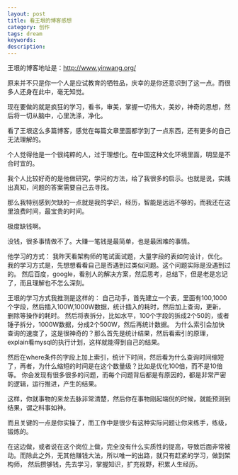 ```yaml
---
layout: post
title: 看王垠的博客感想
category: 创作
tags: dream
keywords: 
description: 
---
```


王垠的博客地址是：http://www.yinwang.org/

原来并不只是你一个人是应试教育的牺牲品，庆幸的是你还意识到了这一点。而很多人还身在此中，毫无知觉。

现在要做的就是疯狂的学习，看书，审美，掌握一切伟大，美妙，神奇的思想，然后将一切从脑中，心里洗涤，净化。

看了王垠这么多篇博客，感觉在每篇文章里面都学到了一点东西，还有更多的自己无法理解的。

个人觉得他是一个很纯粹的人，过于理想化。在中国这种文化环境里面，明显是不合时宜的。

我个人比较好奇的是他做研究，学问的方法，给了我很多的启示。也就是说，实践出真知，问题的答案需要自己去寻找。

那么我特别感到欠缺的一点就是我的学识，经历，智能是远远不够的，而我还在这里浪费时间，最宝贵的时间。

极度缺钱啊。

没钱，很多事情做不了。大赚一笔钱是最简单，也是最困难的事情。


他学习的方式：
我昨天看架构师的笔试面试题，大量字段的表如何设计，优化。我的学习方式是，先想想看看自己是否遇到过类似问题。这个问题实际是没遇到过的。
然后百度，google，看别人的解决方案，然后思考，总结下，但是老是忘记了，而且理解也不怎么深刻。

王垠的学习方式我推测是这样的：
自己动手，首先建立一个表，里面有100,1000个字段，然后插入100W,1000W数据，统计插入的耗时，然后加上查询，更新，删除等操作的耗时。
然后将表拆分，比如水平，100个字段的拆成2个50的，或者锤子拆分，1000W数据，分成2个500W，然后再统计数据。
为什么索引会加快查询的速度了，这是很神奇的？那么首先是统计结果，然后看索引的原理，explain看mysql的执行计划，这样就能得到自己的结果。

然后在where条件的字段上加上索引，统计下时间，然后看为什么查询时间缩短了，再者，为什么缩短的时间是在这个数量级？比如是优化100倍，而不是10倍等。
你会发现有很多很多的问题，而每个问题背后都是有原因的，都是非常严密的逻辑，运行推进，产生的结果。

这样，你就事物的来龙去脉非常清楚，然后你在事物刚起端倪的时候，就能预测到结果，谓之料事如神。

而且关键的一点是你实操了，而工作中是很少有这种实际问题让你来练手，练级，锻炼的。


在这边做，或者说在这个岗位上做，完全没有什么实质性的提高，导致后面非常被动。而除此之外，无其他赚钱大法，所以唯一的出路，就只有赶紧的学习，做到架构师，
然后攒够钱，先去学习，掌握知识，扩充视野，积累人生经历。


